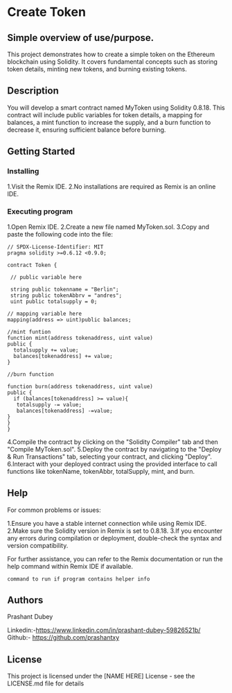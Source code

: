 # Create Token

## Simple overview of use/purpose.

This project demonstrates how to create a simple token on the Ethereum blockchain using Solidity. It covers fundamental concepts such as storing token details, minting new tokens, and burning existing tokens.

## Description

You will develop a smart contract named MyToken using Solidity 0.8.18. This contract will include public variables for token details, a mapping for balances, a mint function to increase the supply, and a burn function to decrease it, ensuring sufficient balance before burning.

## Getting Started
### Installing
1.Visit the Remix IDE.
2.No installations are required as Remix is an online IDE.

### Executing program

1.Open Remix IDE.
2.Create a new file named MyToken.sol.
3.Copy and paste the following code into the file:
```
// SPDX-License-Identifier: MIT
pragma solidity >=0.6.12 <0.9.0;

contract Token {
 
 // public variable here

 string public tokenname = "Berlin";
 string public tokenAbbrv = "andres";
 uint public totalsupply = 0;

// mapping variable here
mapping(address => uint)public balances;

//mint funtion
function mint(address tokenaddress, uint value) 
public {
  totalsupply += value;
  balances[tokenaddress] += value;
}

//burn function

function burn(address tokenaddress, uint value)
public {
  if (balances[tokenaddress] >= value){
   totalsupply -= value;
   balances[tokenaddress] -=value;
}
}
}
```
4.Compile the contract by clicking on the "Solidity Compiler" tab and then "Compile MyToken.sol".
5.Deploy the contract by navigating to the "Deploy & Run Transactions" tab, selecting your contract, and clicking "Deploy".
6.Interact with your deployed contract using the provided interface to call functions like tokenName, tokenAbbr, totalSupply, mint, and burn.
## Help

For common problems or issues:

1.Ensure you have a stable internet connection while using Remix IDE.
2.Make sure the Solidity version in Remix is set to 0.8.18.
3.If you encounter any errors during compilation or deployment, double-check the syntax and version compatibility.

For further assistance, you can refer to the Remix documentation or run the help command within Remix IDE if available.
```
command to run if program contains helper info
```

## Authors

Prashant Dubey

Linkedin:-https://www.linkedin.com/in/prashant-dubey-59826521b/
Github:- https://github.com/prashantxy


## License

This project is licensed under the [NAME HERE] License - see the LICENSE.md file for details

